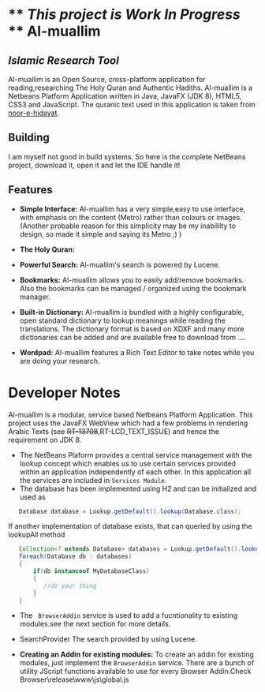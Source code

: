 ** _This project is Work In Progress_ **
Al-muallim
================================
_Islamic Research Tool_
--------------------------------
Al-muallim is an Open Source, cross-platform application for reading,researching The Holy Quran and Authentic Hadiths. 
Al-muallim is a Netbeans Platform Application written in Java, JavaFX (JDK 8), HTML5, CSS3 and JavaScript.
The quranic text used in this application is taken from [noor-e-hidayat](http://noorehidayat.org/).

Building
--------
I am myself not good in build systems. So here is the complete NetBeans project, download it, open it and let the IDE handle it!

Features
--------
* **Simple Interface:**
Al-muallim has a very simple,easy to use interface, with emphasis on the content (Metro) rather than colours or images. (Another probable reason for this simplicity may be my inabililty to design, so made it simple and saying its Metro ;) )

* **The Holy Quran:**

* **Powerful Search:**
Al-muallim's search is powered by Lucene. 

* **Bookmarks:**
Al-muallim allows you to easily add/remove bookmarks. Also the bookmarks can be managed / organized using the bookmark manager.

* **Built-in Dictionary:**
Al-muallim is bundled with a highly configurable, open standard dictionary to lookup meanings while reading the translations. The dictionary format is based on XDXF and many more dictionaries can be added and are available free to download from ....


* **Wordpad:**
Al-muallim features a Rich Text Editor to take notes while you are doing your research.

Developer Notes
==============
Al-muallim is a modular, service based Netbeans Platform Application. This project uses the JavaFX WebView which had a few problems in rendering Arabic Texts (see ~~RT-13708~~,RT-LCD_TEXT_ISSUE) and hence the requirement on JDK 8.

* The NetBeans Plaform provides a central service management with the lookup concept which enables 
us to use certain services provided within an application independently of each other. In this application all the services are included in ```Services Module```.
* The database has been implemented using H2 and can be initialized and used as
```java
   Database database = Lookup.getDefault().lookup(Database.class);
```
If another implementation of database exists, that can queried by using the lookupAll method
```java
   Collection<? extends Database> databases = Lookup.getDefault().lookupAll(Database.class);
   foreach(Database db : databases)
   {
       if(db instanceof MyDatabaseClass)
       {
          //do your thing
       }
   }
```

* The ``` BrowserAddin``` service is used to add a fucntionality to existing modules.see the next section for more details.

* SearchProvider
The search provided by using Lucene.

* **Creating an Addin for existing modules:**
To create an addin for existing modules, just implement the ```BrowserAddin``` service. There are a bunch of utility JScript functions available to use for every Browser Addin.Check Browser\release\www\js\global.js
